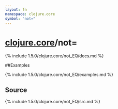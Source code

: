 ```yaml
---
layout: fn
namespace: clojure.core
symbol: "not="
---
```


# [clojure.core](../)/not=

{% include 1.5.0/clojure.core/not_EQ/docs.md %}

##Examples

{% include 1.5.0/clojure.core/not_EQ/examples.md %}
## Source
{% include 1.5.0/clojure.core/not_EQ/src.md %}

